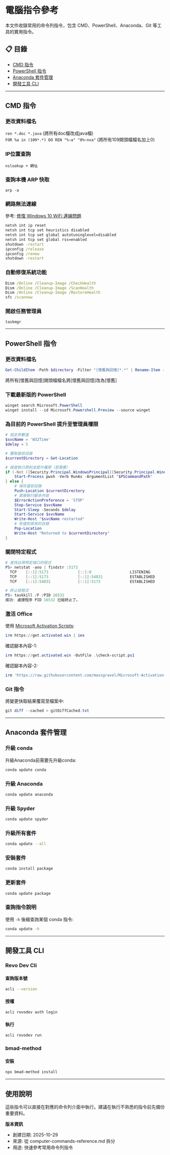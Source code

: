 # 電腦指令參考

本文件收錄常用的命令列指令，包含 CMD、PowerShell、Anaconda、Git 等工具的實用指令。

## 📋 目錄

- [CMD 指令](#cmd-指令)
- [PowerShell 指令](#powershell-指令)
- [Anaconda 套件管理](#anaconda-套件管理)
- [開發工具 CLI](#開發工具-cli)

---

## CMD 指令

### 更改資料檔名

`ren *.doc *.java` (將所有doc檔改成java檔)  
`FOR %a in (109*.*) DO REN "%~a" "0%~nxa"` (將所有109開頭檔檔名加上0)

### IP位置查詢

`nslookup + 網址`

### 查詢本機 ARP 快取

`arp -a`

### 網路無法連線

參考: [修復 Windows 10 WiFi 連線問題](https://www.mytechgirl.com/tw/windows/fix-windows-10-wifi-can-not-connect-mtg6688.html)

```cmd
netsh int ip reset
netsh int tcp set heuristics disabled
netsh int tcp set global autotuninglevel=disabled
netsh int tcp set global rss=enabled
shutdown -restart
ipconfig /release
ipconfig /renew
shutdown -restart
```

### 自動修復系統功能

```cmd
Dism /Online /Cleanup-Image /CheckHealth
Dism /Online /Cleanup-Image /ScanHealth
Dism /Online /Cleanup-Image /RestoreHealth
sfc /scannow
```

### 開啟任務管理員

`taskmgr`

---

## PowerShell 指令

### 更改資料檔名

```powershell
Get-ChildItem -Path $directory -Filter "[懷舊與回憶]*.*" | Rename-Item -NewName {"[懷舊]" + ($_.BaseName -replace "^\[懷舊與回憶\]", "") +$_.Extension}
```

將所有[懷舊與回憶]開頭檔檔名將[懷舊與回憶]改為[懷舊]

### 下載最新版的 PowerShell

```powershell
winget search Microsoft.PowerShell
winget install --id Microsoft.Powershell.Preview --source winget
```

### 為目前的 PowerShell 提升至管理員權限

```powershell
# 指定參數值
$svcName = 'W32Time'
$delay = 5

# 獲取當前目錄
$currentDirectory = Get-Location

# 檢查執行原則並提升權限（若需要）
if (-Not ([Security.Principal.WindowsPrincipal][Security.Principal.WindowsIdentity]::GetCurrent()).IsInRole([Security.Principal.WindowsBuiltInRole]"Administrator")) {
    Start-Process pwsh -Verb RunAs -ArgumentList "$PSCommandPath"
} else {
    # 保存當前目錄
    Push-Location $currentDirectory
    # 直接執行腳本內容
    $ErrorActionPreference = 'STOP'
    Stop-Service $svcName
    Start-Sleep -Seconds $delay
    Start-Service $svcName
    Write-Host "$svcName restarted"
    # 恢復到原來的目錄
    Pop-Location
    Write-Host "Returned to $currentDirectory"
}
```

### 關閉特定程式

```powershell
# 查找佔用特定端口的程式
PS> netstat -ano | findstr :5173
  TCP    [::1]:5173             [::]:0                 LISTENING       16532
  TCP    [::1]:5173             [::1]:54831            ESTABLISHED     16532
  TCP    [::1]:54831            [::1]:5173             ESTABLISHED     22872

# 終止該程式
PS> taskkill /F /PID 16532
成功: 處理程序 PID 16532 已經終止了。
```

### 激活 Office

使用 [Microsoft Activation Scripts](https://massgrave.dev/):

```powershell
irm https://get.activated.win | iex
```

確認腳本內容-1:
```powershell
irm https://get.activated.win -OutFile .\check-script.ps1
```

確認腳本內容-2:
```powershell
irm 'https://raw.githubusercontent.com/massgravel/Microsoft-Activation-Scripts/ab6b572af940fa0ea4255b327eb6f69a274d6725/MAS/All-In-One-Version-KL/MAS_AIO.cmd' -OutFile .\MAS_AIO.cmd
```

### Git 指令

將變更快取結果覆寫至檔案中:
```powershell
git diff --cached > gitDiffCached.txt
```

---

## Anaconda 套件管理

### 升級 conda

升級Anaconda前需要先升級conda:
```bash
conda update conda
```

### 升級 Anaconda

```bash
conda update anaconda
```

### 升級 Spyder

```bash
conda update spyder
```

### 升級所有套件

```bash
conda update --all
```

### 安裝套件

```bash
conda install package
```

### 更新套件

```bash
conda update package
```

### 查詢指令說明

使用 `-h` 後綴查詢某個 conda 指令:
```bash
conda update -h
```

---

## 開發工具 CLI

### Revo Dev Cli

#### 查詢版本號
```bash
acli --version
```

#### 授權
```bash
acli rovodev auth login
```

#### 執行
```bash
acli rovodev run
```

### bmad-method

#### 安裝
```bash
npx bmad-method install
```

---

## 使用說明

這些指令可以直接在對應的命令列介面中執行。建議在執行不熟悉的指令前先備份重要資料。

**版本資訊**
- 創建日期: 2025-10-29
- 來源: 從 computer-commands-reference.md 拆分
- 用途: 快速參考常用命令列指令
